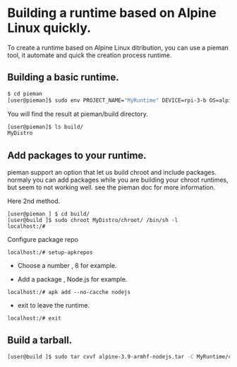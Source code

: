# Building a runtime based on Alpine Linux quickly.

To create a runtime based on Alpine Linux ditribution, you can use  a pieman tool, it automate and quick the creation process runtime.


## Building a basic runtime.

```bash
$ cd pieman
[user@pieman]$ sudo env PROJECT_NAME="MyRuntime" DEVICE=rpi-3-b OS=alpine-3.9-armhf CREATE_ONLY_CHROOT=true ./pieman.sh
```

You will find the result at pieman/build directory.

```bash
[user@pieman]$ ls build/
MyDistro
```

## Add packages to your runtime.

pieman support an option that let us build chroot and include packages.
normaly you can add packages while you are building your chroot runtimes, but seem to not working well.
see the pieman doc for more information.

Here 2nd method.

```
[user@pieman ] $ cd build/
[user@build ]$ sudo chroot MyDistro/chroot/ /bin/sh -l
localhost:/#
```

Configure package repo

```
localhost:/# setup-apkrepos
```
 - Choose a number , 8 for example.

 - Add a package , Node.js for example.

```
localhost:/# apk add --no-cacche nodejs
```

  - exit to leave the runtime.

```bash 
localhost:/# exit 
```

## Build a tarball.

```bash
[user@build ]$ sudo tar cvvf alpine-3.9-armhf-nodejs.tar -C MyRuntime/chroot/ .
```


